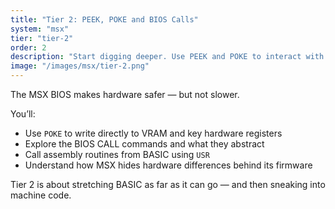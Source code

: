 ```yaml
---
title: "Tier 2: PEEK, POKE and BIOS Calls"
system: "msx"
tier: "tier-2"
order: 2
description: "Start digging deeper. Use PEEK and POKE to interact with hardware, and call BIOS routines directly to perform screen, sound, and I/O operations."
image: "/images/msx/tier-2.png"
---
```


The MSX BIOS makes hardware safer — but not slower.

You’ll:
- Use `POKE` to write directly to VRAM and key hardware registers
- Explore the BIOS CALL commands and what they abstract
- Call assembly routines from BASIC using `USR`
- Understand how MSX hides hardware differences behind its firmware

Tier 2 is about stretching BASIC as far as it can go — and then sneaking into machine code.
